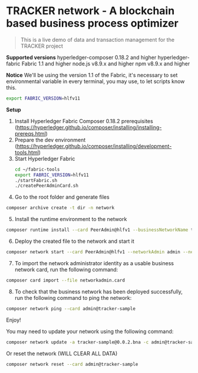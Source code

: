 # TRACKER network - A blockchain based business process optimizer

> This is a live demo of data and transaction management for the TRACKER project

**Supported versions**
hyperledger-composer 0.18.2 and higher
hyperledger-fabric Fabric 1.1 and higher
node.js v8.9.x and higher
npm v8.9.x and higher

**Notice**
We'll be using the version 1.1 of the Fabric, it's necessary to set environmental variable in every terminal, you may use, to let scripts know this.
```bash
export FABRIC_VERSION=hlfv11
```

**Setup**
1. Install Hyperledger Fabric Composer 0.18.2 prerequisites (https://hyperledger.github.io/composer/installing/installing-prereqs.html)
2. Prepare the dev environment (https://hyperledger.github.io/composer/installing/development-tools.html)
3. Start Hyperledger Fabric
    ```bash
    cd ~/fabric-tools
    export FABRIC_VERSION=hlfv11
    ./startFabric.sh
    ./createPeerAdminCard.sh
    ```
4. Go to the root folder and generate files
```bash
composer archive create -t dir -n network
```
5. Install the runtime environment to the network
```bash
composer runtime install --card PeerAdmin@hlfv1 --businessNetworkName tracker-sample
```
6. Deploy the created file to the network and start it
```bash
composer network start --card PeerAdmin@hlfv1 --networkAdmin admin --networkAdminEnrollSecret adminpw --archiveFile tracker-sample@0.0.2.bna --file networkadmin.card
```
7. To import the network administrator identity as a usable business network card, run the following command:
```bash
composer card import --file networkadmin.card
```
8. To check that the business network has been deployed successfully, run the following command to ping the network:
```bash
composer network ping --card admin@tracker-sample
```

Enjoy!

You may need to update your network using the following command:
```bash
composer network update -a tracker-sample@0.0.2.bna -c admin@tracker-sample
```

Or reset the network (WILL CLEAR ALL DATA)
```bash
composer network reset --card admin@tracker-sample
```
